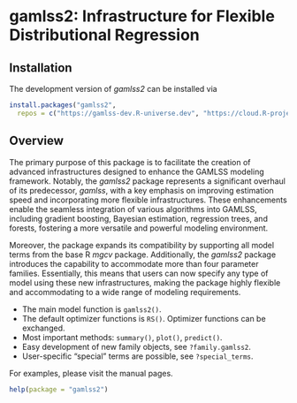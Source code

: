

<!-- README.md is generated from README.qmd via: quarto render README.qmd --to gfm -->

# gamlss2: Infrastructure for Flexible Distributional Regression

## Installation

The development version of *gamlss2* can be installed via

``` r
install.packages("gamlss2",
  repos = c("https://gamlss-dev.R-universe.dev", "https://cloud.R-project.org"))
```

## Overview

The primary purpose of this package is to facilitate the creation of
advanced infrastructures designed to enhance the GAMLSS modeling
framework. Notably, the *gamlss2* package represents a significant
overhaul of its predecessor, *gamlss*, with a key emphasis on improving
estimation speed and incorporating more flexible infrastructures. These
enhancements enable the seamless integration of various algorithms into
GAMLSS, including gradient boosting, Bayesian estimation, regression
trees, and forests, fostering a more versatile and powerful modeling
environment.

Moreover, the package expands its compatibility by supporting all model
terms from the base R *mgcv* package. Additionally, the *gamlss2*
package introduces the capability to accommodate more than four
parameter families. Essentially, this means that users can now specify
any type of model using these new infrastructures, making the package
highly flexible and accommodating to a wide range of modeling
requirements.

-   The main model function is `gamlss2()`.
-   The default optimizer functions is `RS()`. Optimizer functions can
    be exchanged.
-   Most important methods: `summary()`, `plot()`, `predict()`.
-   Easy development of new family objects, see `?family.gamlss2`.
-   User-specific “special” terms are possible, see `?special_terms`.

For examples, please visit the manual pages.

``` r
help(package = "gamlss2")
```
